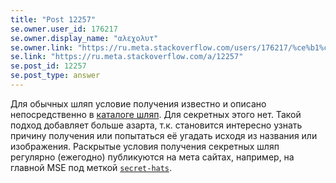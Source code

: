 ```yaml
---
title: "Post 12257"
se.owner.user_id: 176217
se.owner.display_name: "αλεχολυτ"
se.owner.link: "https://ru.meta.stackoverflow.com/users/176217/%ce%b1%ce%bb%ce%b5%cf%87%ce%bf%ce%bb%cf%85%cf%84"
se.link: "https://ru.meta.stackoverflow.com/a/12257"
se.post_id: 12257
se.post_type: answer
---
```

<p>Для обычных шляп условие получения известно и описано непосредственно в <a href="https://winterbash2022.stackexchange.com/" rel="nofollow noreferrer">каталоге шляп</a>. Для секретных этого нет. Такой подход добавляет больше азарта, т.к. становится интересно узнать причину получения или попытаться её угадать исходя из названия или изображения. Раскрытые условия получения секретных шляп регулярно (ежегодно) публикуются на мета сайтах, например, на главной MSE под меткой <a href="https://meta.stackexchange.com/questions/tagged/secret-hats"><code>secret-hats</code></a>.</p>
